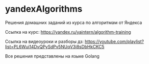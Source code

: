 # yandexAlgorithms
Решения домашних заданий из курса по алгоритмам от Яндекса 

Ссылка на курс: https://yandex.ru/yaintern/algorithm-training

Ссылка на видеоуроки и разборы дз: https://youtube.com/playlist?list=PL6Wui14DvQPySdPv5NUqV3i8sDbHkCKC5

Все решения представлены на языке Golang
